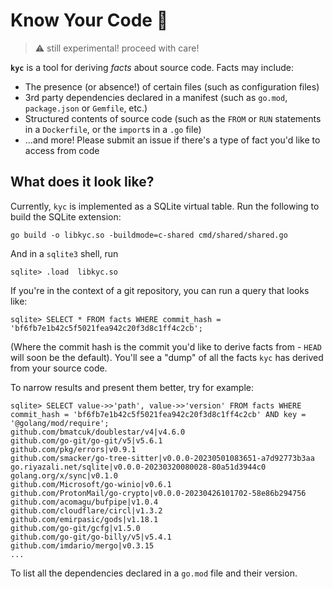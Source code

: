 # Know Your Code 🎉

> ⚠️ still experimental! proceed with care!

**`kyc`** is a tool for deriving *facts* about source code.
Facts may include:

- The presence (or absence!) of certain files (such as configuration files)
- 3rd party dependencies declared in a manifest (such as `go.mod`, `package.json` or `Gemfile`, etc.)
- Structured contents of source code (such as the `FROM` or `RUN` statements in a `Dockerfile`, or the `import`s in a `.go` file)
- ...and more! Please submit an issue if there's a type of fact you'd like to access from code

## What does it look like?

Currently, `kyc` is implemented as a SQLite virtual table.
Run the following to build the SQLite extension:

```
go build -o libkyc.so -buildmode=c-shared cmd/shared/shared.go
```

And in a `sqlite3` shell, run

```
sqlite> .load  libkyc.so
```

If you're in the context of a git repository, you can run a query that looks like:

```
sqlite> SELECT * FROM facts WHERE commit_hash = 'bf6fb7e1b42c5f5021fea942c20f3d8c1ff4c2cb';
```

(Where the commit hash is the commit you'd like to derive facts from - `HEAD` will soon be the default).
You'll see a "dump" of all the facts `kyc` has derived from your source code.

To narrow results and present them better, try for example:

```
sqlite> SELECT value->>'path', value->>'version' FROM facts WHERE commit_hash = 'bf6fb7e1b42c5f5021fea942c20f3d8c1ff4c2cb' AND key = '@golang/mod/require';
github.com/bmatcuk/doublestar/v4|v4.6.0
github.com/go-git/go-git/v5|v5.6.1
github.com/pkg/errors|v0.9.1
github.com/smacker/go-tree-sitter|v0.0.0-20230501083651-a7d92773b3aa
go.riyazali.net/sqlite|v0.0.0-20230320080028-80a51d3944c0
golang.org/x/sync|v0.1.0
github.com/Microsoft/go-winio|v0.6.1
github.com/ProtonMail/go-crypto|v0.0.0-20230426101702-58e86b294756
github.com/acomagu/bufpipe|v1.0.4
github.com/cloudflare/circl|v1.3.2
github.com/emirpasic/gods|v1.18.1
github.com/go-git/gcfg|v1.5.0
github.com/go-git/go-billy/v5|v5.4.1
github.com/imdario/mergo|v0.3.15
...
```

To list all the dependencies declared in a `go.mod` file and their version.
